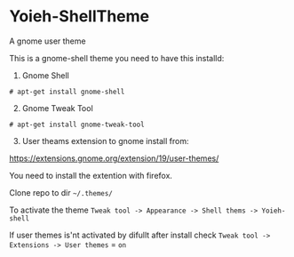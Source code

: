 # Yoieh-ShellTheme
A gnome user theme

This is a gnome-shell theme you need to have this installd:

1. Gnome Shell
  ```
  # apt-get install gnome-shell
  ```

2. Gnome Tweak Tool
  ```
  # apt-get install gnome-tweak-tool
  ```
3. User theams extension to gnome install from:

  https://extensions.gnome.org/extension/19/user-themes/

  You need to install the extention with firefox.



Clone repo to dir `~/.themes/`

To activate the theme `Tweak tool -> Appearance -> Shell thems -> Yoieh-shell`

If user themes is'nt activated by difullt after install check `Tweak tool -> Extensions -> User themes` = `on`
